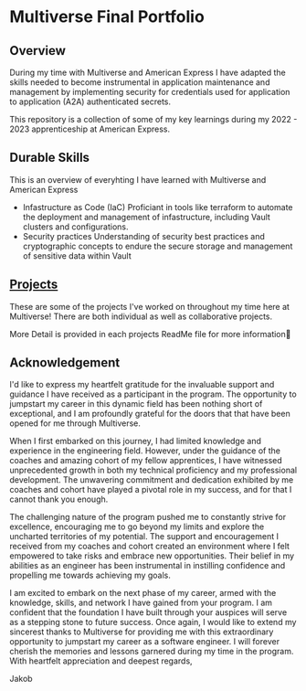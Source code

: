 # Multiverse Final Portfolio

## Overview

During my time with Multiverse and American Express I have adapted the skills needed to become instrumental in application maintenance and management by implementing security for credentials used for application to application (A2A) authenticated secrets.

This repository is a collection of some of my key learnings during my 2022 - 2023 apprenticeship at American Express.

## Durable Skills
This is an overview of everyhting I have learned with Multiverse and American Express
- Infastructure as Code (IaC)
Proficiant in tools like terraform to automate the deployment and management of infastructure, including Vault clusters and configurations.
- Security practices
Understanding of security best practices and cryptographic concepts to endure the secure storage and management of sensitive data within Vault

## [Projects](https://github.com/jxkobrxyes/Multiverse-Final-Portfolio/tree/main/Projects)
These are some of the projects I've worked on throughout my time here at Multiverse! There are both individual as well as collaborative projects.

More Detail is provided in each projects ReadMe file for more information👀

## Acknowledgement
I'd like to express my heartfelt gratitude for the invaluable support and guidance I have received as a participant in the program. The opportunity to jumpstart my career in this dynamic field has been nothing short of exceptional, and I am profoundly grateful for the doors that that have been opened for me through Multiverse.

When I first embarked on this journey, I had limited knowledge and experience in the engineering field. However, under the guidance of the coaches and amazing cohort of my fellow apprentices, I have witnessed unprecedented growth in both my technical proficiency and my professional development. The unwavering commitment and dedication exhibited by me coaches and cohort have played a pivotal role in my success, and for that I cannot thank you enough.

The challenging nature of the program pushed me to constantly strive for excellence, encouraging me to go beyond my limits and explore the uncharted territories of my potential. The support and encouragement I received from my coaches and cohort created an environment where I felt empowered to take risks and embrace new opportunities. Their belief in my abilities as an engineer has been instrumental in instilling confidence and propelling me towards achieving my goals.

I am excited to embark on the next phase of my career, armed with the knowledge, skills, and network I have gained from your program. I am confident that the foundation I have built through your auspices will serve as a stepping stone to future success.
Once again, I would like to extend my sincerest thanks to Multiverse for providing me with this extraordinary opportunity to jumpstart my career as a software engineer. I will forever cherish the memories and lessons garnered during my time in the program.
With heartfelt appreciation and deepest regards,

Jakob


